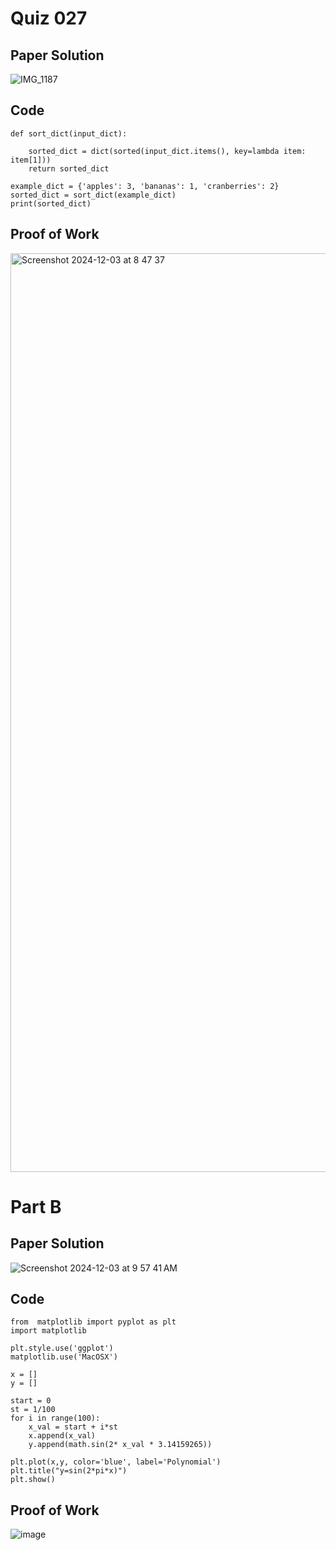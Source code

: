 # Quiz 027

## Paper Solution

![IMG_1187](https://github.com/user-attachments/assets/2a8ef987-b3d3-4a65-bd6f-de3529b5ce3c)

## Code

```
def sort_dict(input_dict):
    
    sorted_dict = dict(sorted(input_dict.items(), key=lambda item: item[1]))
    return sorted_dict

example_dict = {'apples': 3, 'bananas': 1, 'cranberries': 2}
sorted_dict = sort_dict(example_dict)
print(sorted_dict)
```
## Proof of Work

<img width="1470" alt="Screenshot 2024-12-03 at 8 47 37" src="https://github.com/user-attachments/assets/c59ad94b-5bb6-4925-85a4-077a28135a28">

# Part B

## Paper Solution

![Screenshot 2024-12-03 at 9 57 41 AM](https://github.com/user-attachments/assets/0a96ad36-8a37-410d-b875-fd5ff984bfb5)

## Code

```
from  matplotlib import pyplot as plt
import matplotlib

plt.style.use('ggplot')
matplotlib.use('MacOSX')

x = []
y = []

start = 0
st = 1/100
for i in range(100):
    x_val = start + i*st
    x.append(x_val)
    y.append(math.sin(2* x_val * 3.14159265))

plt.plot(x,y, color='blue', label='Polynomial')
plt.title("y=sin(2*pi*x)")
plt.show()

```
## Proof of Work

![image](https://github.com/user-attachments/assets/b55bad18-dc14-4e4f-a80c-f3480518cf82)


